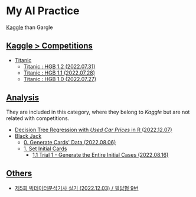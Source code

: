 # My AI Practice

[Kaggle](https://www.kaggle.com/) than Gargle


## [Kaggle > Competitions](/Kaggle/Competitions)

- [Titanic](Kaggle/Competitions/Titanic#kaggle--competitions)
  - [Titanic : HGB 1.2 (2022.07.31)](Kaggle/Competitions/Titanic#titanic--hgb-12-20220731)
  - [Titanic : HGB 1.1 (2022.07.28)](Kaggle/Competitions/Titanic#titanic--hgb-11-20220728)
  - [Titanic : HGB 1.0 (2022.07.27)](Kaggle/Competitions/Titanic#titanic--hgb-10-20220727)


## [Analysis](/Kaggle/Analysis/)

  They are included in this category, where they belong to *Kaggle* but are not related with competitions.

  - [Decision Tree Regression with *Used Car Prices* in R (2022.12.07)](./Kaggle/Analysis/CarPrice/)
  - [Black Jack](/BlackJack)
    - [0. Generate Cards' Data (2022.08.06)](BlackJack#0-generate-cards-data-20220806)
    - [1. Set Initial Cards](BlackJack#1-set-initial-cards)
      - [1.1 Trial 1 - Generate the Entire Initial Cases (2022.08.16)](BlackJack#11-trial-1---generate-the-entire-initial-cases-20220816)


## [Others](/Others/)

- [제5회 빅데이터분석기사 실기 (2022.12.03) / 필답형 9번](./Others/README.md#제5회-빅데이터분석기사-실기-20221203--필답형-9번)